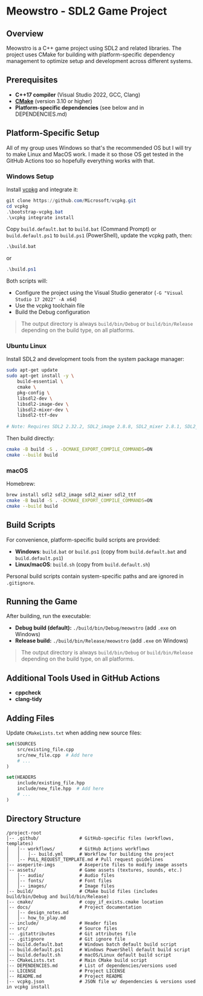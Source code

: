 # Meowstro - SDL2 Game Project

## Overview
Meowstro is a C++ game project using SDL2 and related libraries. The project uses CMake for building with platform-specific dependency management to optimize setup and development across different systems.

## Prerequisites

- **C++17 compiler** (Visual Studio 2022, GCC, Clang)
- **[CMake](https://cmake.org/download/)** (version 3.10 or higher)
- **Platform-specific dependencies** (see below and in DEPENDENCIES.md)

## Platform-Specific Setup

All of my group uses Windows so that's the recommended OS but I will try to make Linux and MacOS work. I made it so those OS get tested in the GitHub Actions too so hopefully everything works with that.

### Windows Setup

Install [vcpkg](https://github.com/microsoft/vcpkg) and integrate it:

```powershell
git clone https://github.com/Microsoft/vcpkg.git
cd vcpkg
.\bootstrap-vcpkg.bat
.\vcpkg integrate install
```

Copy `build.default.bat` to `build.bat` (Command Prompt) or `build.default.ps1` to `build.ps1` (PowerShell), update the vcpkg path, then:

```cmd
.\build.bat
```
or
```ps1
.\build.ps1
```

Both scripts will:
- Configure the project using the Visual Studio generator (`-G "Visual Studio 17 2022" -A x64`)
- Use the vcpkg toolchain file
- Build the Debug configuration

> The output directory is always `build/bin/Debug` or `build/bin/Release` depending on the build type, on all platforms.

### Ubuntu Linux

Install SDL2 and development tools from the system package manager:

```bash
sudo apt-get update
sudo apt-get install -y \
    build-essential \
    cmake \
    pkg-config \
    libsdl2-dev \
    libsdl2-image-dev \
    libsdl2-mixer-dev \
    libsdl2-ttf-dev
    
# Note: Requires SDL2 2.32.2, SDL2_image 2.8.8, SDL2_mixer 2.8.1, SDL2_ttf 2.24.0
```

Then build directly:
```bash
cmake -B build -S . -DCMAKE_EXPORT_COMPILE_COMMANDS=ON
cmake --build build
```

### macOS

Homebrew:
```bash
brew install sdl2 sdl2_image sdl2_mixer sdl2_ttf
cmake -B build -S . -DCMAKE_EXPORT_COMPILE_COMMANDS=ON
cmake --build build
```

## Build Scripts

For convenience, platform-specific build scripts are provided:

- **Windows**: `build.bat` or `build.ps1` (copy from `build.default.bat` and `build.default.ps1`)
- **Linux/macOS**: `build.sh` (copy from `build.default.sh`)

Personal build scripts contain system-specific paths and are ignored in `.gitignore`.

## Running the Game

After building, run the executable:

- **Debug build (default):** `./build/bin/Debug/meowstro` (add `.exe` on Windows)
- **Release build:** `./build/bin/Release/meowstro` (add `.exe` on Windows)

> The output directory is always `build/bin/Debug` or `build/bin/Release` depending on the build type, on all platforms.

## Additional Tools Used in GitHub Actions

- **cppcheck**
- **clang-tidy**

## Adding Files

Update `CMakeLists.txt` when adding new source files:

```cmake
set(SOURCES
    src/existing_file.cpp
    src/new_file.cpp  # Add here
    # ...
)

set(HEADERS
    include/existing_file.hpp
    include/new_file.hpp  # Add here
    # ...
)
```

## Directory Structure
```
/project-root
│-- .github/               # GitHub-specific files (workflows, templates)
│   │-- workflows/         # GitHub Actions workflows
│   │   │-- build.yml      # Workflow for building the project
│   │-- PULL_REQUEST_TEMPLATE.md # Pull request guidelines
|-- aseperite-imgs         # Aseperite files to modify image assets
│-- assets/                # Game assets (textures, sounds, etc.)
│   │-- audio/             # Audio files
│   │-- fonts/             # Font files
│   │-- images/            # Image files
│-- build/                 # CMake build files (includes build/bin/Debug and build/bin/Release)
|-- cmake/                 # copy_if_exists.cmake location
│-- docs/                  # Project documentation
│   │-- design_notes.md
│   │-- how_to_play.md
│-- include/               # Header files
│-- src/                   # Source files
│-- .gitattributes         # Git attributes file
│-- .gitignore             # Git ignore file
│-- build.default.bat      # Windows batch default build script
│-- build.default.ps1      # Windows PowerShell default build script
│-- build.default.sh       # macOS/Linux default build script
│-- CMakeLists.txt         # Main CMake build script
|-- DEPENDENCIES.md        # List of dependencies/versions used
│-- LICENSE                # Project LICENSE
│-- README.md              # Project README
|-- vcpkg.json             # JSON file w/ dependencies & versions used in vcpkg install

```
